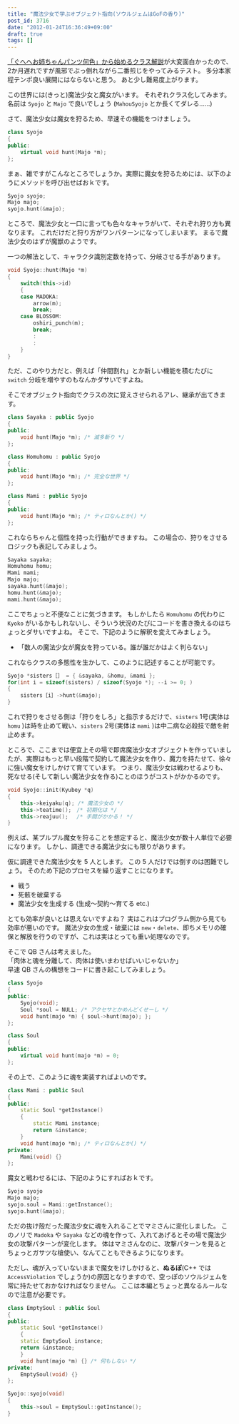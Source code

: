 ```yaml
---
title: "魔法少女で学ぶオブジェクト指向(ソウルジェムはGoFの香り)"
post_id: 3716
date: "2012-01-24T16:36:49+09:00"
draft: true
tags: []
---
```


[「ぐへへお姉ちゃんパンツ何色」から始めるクラス解説](http://b0r0nji.blogspot.com/2011/12/blog-post.html)が大変面白かったので、2か月遅れですが風邪でぶっ倒れながら二番煎じをやってみるテスト。
多分本家程テンポ良い展開にはならないと思う。
あと少し難易度上がります。

この世界には(きっと)魔法少女と魔女がいます。
それぞれクラス化してみます。
名前は `Syojo` と `Majo` で良いでしょう (`MahouSyojo` とか長くてダレる……)

さて、魔法少女は魔女を狩るため、早速その機能をつけましょう。

```C++
class Syojo
{
public:
    virtual void hunt(Majo *m);
};
```

まぁ、雑ですがこんなところでしょうか。実際に魔女を狩るためには、以下のようにメソッドを呼び出せばおｋです。

```C++
Syojo syojo;
Majo majo;
syojo.hunt(&majo);
```

ところで、魔法少女と一口に言っても色々なキャラがいて、それぞれ狩り方も異なります。
これだけだと狩り方がワンパターンになってしまいます。
まるで魔法少女のはずが魔獣のようです。

一つの解法として、キャラクタ識別定数を持って、分岐させる手があります。

```C++
void Syojo::hunt(Majo *m)
{
    switch(this->id)
    {
    case MADOKA:
        arrow(m);
        break;
    case BLOSSOM:
        oshiri_punch(m);
        break;
        :
        :
    }
}
```

ただ、このやり方だと、例えば「仲間割れ」とか新しい機能を積むたびに `switch` 分岐を増やすのもなんかダサいですよね。

そこでオブジェクト指向でクラスの次に覚えさせられるアレ、継承が出てきます。

```C++
class Sayaka : public Syojo
{
public:
    void hunt(Majo *m); /* 滅多斬り */
};

class Homuhomu : public Syojo
{
public:
    void hunt(Majo *m); /* 完全な世界 */
};

class Mami : public Syojo
{
public:
    void hunt(Majo *m); /* ティロなんとか() */
};
```

これならちゃんと個性を持った行動ができますね。
この場合の、狩りをさせるロジックも表記してみましょう。

```C++
Sayaka sayaka;
Homuhomu homu;
Mami mami;
Majo majo;
sayaka.hunt(&majo);
homu.hunt(&majo);
mami.hunt(&majo);
```

ここでちょっと不便なことに気づきます。
もしかしたら `Homuhomu` の代わりに `Kyoko` がいるかもしれないし、そういう状況のたびにコードを書き換えるのはちょっとダサいですよね。
そこで、下記のように解釈を変えてみましょう。

* 「数人の魔法少女が魔女を狩っている。誰が誰だかはよく判らない」

これならクラスの多態性を生かして、このように記述することが可能です。

```C++
Syojo *sisters［］ = { &sayaka, &homu, &mami };
for(int i = sizeof(sisters) / sizeof(Syojo *); --i >= 0; )
{
    sisters［i］->hunt(&majo);
}
```

これで狩りをさせる側は「狩りをしろ」と指示するだけで、`sisters` 1号(実体は `homu` )は時を止めて戦い、`sisters` 2号(実体は `mami` )は中二病な必殺技で敵を射止めます。

ところで、ここまでは便宜上その場で即席魔法少女オブジェクトを作っていましたが、実際はもっと早い段階で契約して魔法少女を作り、魔力を持たせて、徐々に強い魔女をけしかけて育てています。
つまり、魔法少女は戦わせるよりも、死なせる(そして新しい魔法少女を作る)ことのほうがコストがかかるのです。

```C++
void Syojo::init(Kyubey *q)
{
    this->keiyaku(q); /* 魔法少女の */
    this->teatime();　/* 初期化は */
    this->reajuu();　 /* 手間がかかる！ */
}
```

例えば、某プルプル魔女を狩ることを想定すると、魔法少女が数十人単位で必要になります。
しかし、調達できる魔法少女にも限りがあります。

仮に調達できた魔法少女を 5 人とします。
この 5 人だけでは倒すのは困難でしょう。
そのため下記のプロセスを繰り返すことになります。

* 戦う
* 死骸を破棄する
* 魔法少女を生成する (生成～契約～育てる etc.)

とても効率が良いとは思えないですよね？
実はこれはプログラム側から見ても効率が悪いのです。
魔法少女の生成・破棄には `new`・`delete`、即ちメモリの確保と解放を行うのですが、これは実はとっても重い処理なのです。

そこで QB さんは考えました。  
「肉体と魂を分離して、肉体は使いまわせばいいじゃないか」  
早速 QB さんの構想をコードに書き起こしてみましょう。

```C++
class Syojo
{
public:
    Syojo(void);
    Soul *soul = NULL; /* アクセサとかめんどくせーし */
    void hunt(majo *m) { soul->hunt(majo); };
};

class Soul
{
public:
    virtual void hunt(majo *m) = 0;
};
```

その上で、このように魂を実装すればよいのです。

```C++
class Mami : public Soul
{
public:
    static Soul *getInstance()
    {
        static Mami instance;
        return &instance;
    }
    void hunt(majo *m); /* ティロなんとか() */
private:
    Mami(void) {}
};
```

魔女と戦わせるには、下記のようにすればおｋです。

```C++
Syojo syojo
Majo majo;
syojo.soul = Mami::getInstance();
syojo.hunt(&majo);
```

ただの抜け殻だった魔法少女に魂を入れることでマミさんに変化しました。
このノリで `Madoka` や `Sayaka` などの魂を作って、入れてあげるとその場で魔法少女の攻撃パターンが変化します。
体はマミさんなのに、攻撃パターンを見るとちょっとガサツな槍使い、なんてこともできるようになります。

ただし、魂が入っていないままで魔女をけしかけると、__ぬるぽ__(C++ では `AccessViolation` でしょうか)の原因となりますので、空っぽのソウルジェムを常に持たせておかなければなりません。
ここは本編とちょっと異なるルールなので注意が必要です。

```C++
class EmptySoul : public Soul
{
public:
    static Soul *getInstance()
    {
    static EmptySoul instance;
    return &instance;
    }
    void hunt(majo *m) {} /* 何もしない */
private:
    EmptySoul(void) {}
};

Syojo::syojo(void)
{
    this->soul = EmptySoul::getInstance();
}
```
